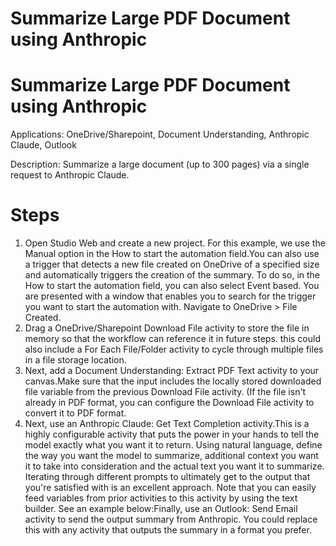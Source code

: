 ﻿# Summarize Large PDF Document using Anthropic

# Summarize Large PDF Document using Anthropic

Applications: OneDrive/Sharepoint, Document Understanding, Anthropic Claude,
                Outlook

Description: Summarize a large document (up to 300 pages) via a single request
                to Anthropic Claude.

# Steps

1. Open Studio Web and create a new project. For this example, we use the Manual option in the How to start the automation field.You can also use a trigger that detects a new file created on OneDrive of a specified size and automatically triggers the creation of the summary. To do so, in the How to start the automation field, you can also select Event based. You are presented with a window that enables you to search for the trigger you want to start the automation with. Navigate to OneDrive > File Created.
2. Drag a OneDrive/Sharepoint Download File activity to store the file in memory so that the workflow can reference it in future steps. this could also include a For Each File/Folder activity to cycle through multiple files in a file storage location.
3. Next, add a Document Understanding: Extract PDF Text activity to your canvas.Make sure that the input includes the locally stored downloaded file variable from the previous Download File activity. (If the file isn't already in PDF format, you can configure the Download File activity to convert it to PDF format.
4. Next, use an Anthropic Claude: Get Text Completion activity.This is a highly configurable activity that puts the power in your hands to tell the model exactly what you want it to return. Using natural language, define the way you want the model to summarize, additional context you want it to take into consideration and the actual text you want it to summarize. Iterating through different prompts to ultimately get to the output that you're satisfied with is an excellent approach. Note that you can easily feed variables from prior activities to this activity by using the text builder. See an example below:Finally, use an Outlook: Send Email activity to send the output summary from Anthropic. You could replace this with any activity that outputs the summary in a format you prefer.
